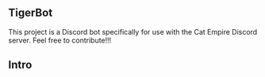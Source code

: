 ## TigerBot
This project is a Discord bot specifically for use with the Cat Empire Discord server.
Feel free to contribute!!!
## Intro
